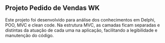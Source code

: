 Projeto Pedido de Vendas WK
------------------------------------------------------------------
Este projeto foi desenvolvido para análise dos conhecimentos em Delphi, POO, MVC e clean code. Na estrutura MVC, as camadas ficam separadas e distintas da atuação de cada uma na aplicação, facilitando a legibilidade e manutenção do código.
